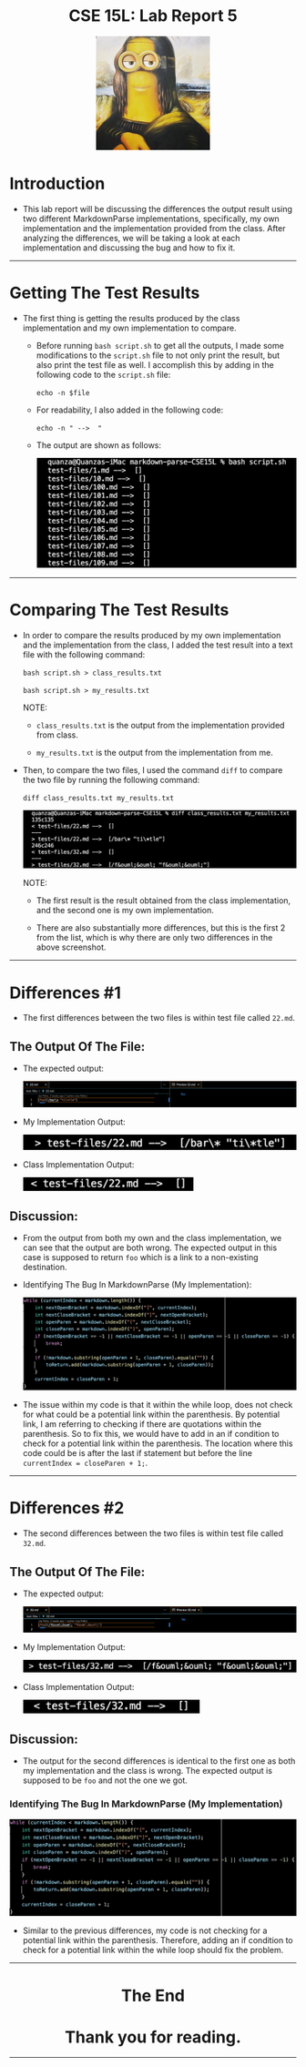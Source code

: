 <p align="center">
    <h1 align="center">CSE 15L: Lab Report 5</h1>
</p>

<p align="center">
  <img width="200" height="200" src= "lol.JPG">
</p>

# Introduction

* This lab report will be discussing the differences the output result using two different MarkdownParse implementations, specifically, my own implementation and the implementation provided from the class. After analyzing the differences, we will be taking a look at each implementation and discussing the bug and how to fix it. 

---

# Getting The Test Results

* The first thing is getting the results produced by the class implementation and my own implementation to compare. 

    * Before running `bash script.sh` to get all the outputs, I made some modifications to the `script.sh` file to not only print the result, but also print the test file as well. I accomplish this by adding in the following code to the `script.sh` file:

        `echo -n $file`
    
    * For readability, I also added in the following code:

        `echo -n " -->  "`

    * The output are shown as follows:

        ![image](scrMod.png)

---

# Comparing The Test Results

* In order to compare the results produced by my own implementation and the implementation from the class, I added the test result into a text file with the following command:

    `bash script.sh > class_results.txt` 

    `bash script.sh > my_results.txt`

    NOTE: 
    * `class_results.txt` is the output from the implementation provided from class. 

    * `my_results.txt` is the output from the implementation from me.

* Then, to compare the two files, I used the command `diff` to compare the two file by running the following command:

    `diff class_results.txt my_results.txt`

    ![image](diff.png)

    NOTE: 
    
    * The first result is the result obtained from the class implementation, and the second one is my own implementation. 

    * There are also substantially more differences, but this is the first 2 from the list, which is why there are only two differences in the above screenshot. 

---

# Differences #1

* The first differences between the two files is within test file called `22.md`. 

## The Output Of The File:

* The expected output:

    ![image](expected.png)

* My Implementation Output:

    ![image](myexpected.png) 
    
* Class Implementation Output:

    ![image](classexpected.png) 

## Discussion:

* From the output from both my own and the class implementation, we can see that the output are both wrong. The expected output in this case is supposed to return `foo` which is a link to a non-existing destination.

* Identifying The Bug In MarkdownParse (My Implementation):

    ![image](myImp.png) 

* The issue within my code is that it within the while loop, does not check for what could be a potential link within the parenthesis. By potential link, I am referring to checking if there are quotations within the parenthesis. So to fix this, we would have to add in an if condition to check for a potential link within the parenthesis. The location where this code could be is after the last if statement but before the line `currentIndex = closeParen + 1;`. 

---

# Differences #2

* The second differences between the two files is within test file called `32.md`. 

## The Output Of The File:

* The expected output:

    ![image](expected2.png)

* My Implementation Output:

    ![image](myexpected2.png) 
    
* Class Implementation Output:

    ![image](classexpected2.png) 

## Discussion:

* The output for the second differences is identical to the first one as both my implementation and the class is wrong. The expected output is supposed to be `foo` and not the one we got. 

### Identifying The Bug In MarkdownParse (My Implementation)

![image](myImp.png) 

* Similar to the previous differences, my code is not checking for a potential link within the parenthesis. Therefore, adding an if condition to check for a potential link within the while loop should fix the problem.

---

<p align="center">
    <h1 align="center">The End</h1>
</p>
<p align="center">
    <h1 align="center">Thank you for reading.</h1>
</p>

---
